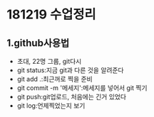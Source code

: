 # 181219 수업정리

## 1.github사용법

* 초대, 22명 그룹, git다시
* git status:지금 git과 다른 것을 알려준다
* git add .:최근꺼로 찍을 준비
* git commit -m '메세지':메세지를 넣어서 git 찍기
* git push:git업로드, 처음에는 긴거 있었다
* git log:언제찍었는지 보기